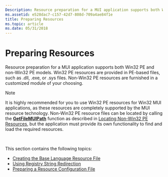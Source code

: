 ```yaml
---
Description: Resource preparation for a MUI application supports both Win32 PE and non-Win32 PE models.
ms.assetid: e528dac7-c157-42d7-808d-709a4ae84f1e
title: Preparing Resources
ms.topic: article
ms.date: 05/31/2018
---
```


# Preparing Resources

Resource preparation for a MUI application supports both Win32 PE and non-Win32 PE models. Win32 PE resources are provided in PE-based files, such as .dll, .exe, or .sys files. Non-Win32 PE resources are furnished in a customized module of your choosing.

> [!Note]  
> It is highly recommended for you to use Win32 PE resources for Win32 MUI applications, as these resources are completely supported by the MUI resource technology. Non-Win32 PE resource files can be located by calling the [**GetFileMUIPath**](/windows/desktop/api/Winnls/nf-winnls-getfilemuipath) function as described in [Locating Non-Win32 PE Resources](locating-non-win32-pe-resources.md), but the application must provide its own functionality to find and load the required resources.

 

This section contains the following topics:

-   [Creating the Base Language Resource File](creating-the-base-language-resource-file.md)
-   [Using Registry String Redirection](using-registry-string-redirection.md)
-   [Preparing a Resource Configuration File](preparing-a-resource-configuration-file.md)

 

 




